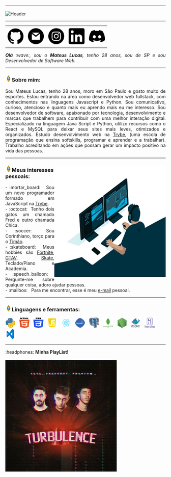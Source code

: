 <!--- Olá, esse é meu readme, fique à vontade para utilizá-lo como quiser! -->

-----

<div>
<img align="center" alt="Header" src="./img/header.png"/>
</div>

-----

<div>
<table>
<tr>
 <td align="center" colspan="11"></td>
</tr> 
<tr>
<td><a href="https://github.com/MateusLucas94" target="_blank"><img src="./img/github.png" width="50px" height="50px"/></a>
</td>
<td><a href="mailto:mateus.some.ms@gmail.com" target="_blank"><img src="./img/gmail.png" width="50px" height="50px"/></a>
</td>
<td><a href="https://www.instagram.com/mateus_lsom/" target="_blank"><img src="./img/insta.png" width="50px" height="50px"/></a>
</td>
<td><a href="https://www.linkedin.com/in/mateus-lucas/" target="_blank"><img src="./img/linkedin.png" width="50px" height="50px"/></a>
</td>
<td> <a href="LinkDoMeuDiscod" target="_blank"><img src="./img/discord.png" width="50px" height="50px"/></a>
</td>
</tr>
<tr>
 <td align="center" colspan="11"></td>
</tr> 
</table>

</div>
<div align="justify">
<i><b>Olá</b> :wave:, sou o <b>Mateus Lucas</b>, tenho 28 anos, sou de SP e sou Desenvolvedor de Software Web.</i><br />
</div>

-----

### <img height="20" src="./img/soulgem-sayaka.gif"/>Sobre mim:

<div align="justify">
Sou Mateus Lucas, tenho 28 anos, moro em São Paulo e gosto muito de esportes. Estou entrando na área como desenvolvedor web fullstack, com conhecimentos nas linguagens Javascript e Python. Sou comunicativo, curioso, atencioso e quanto mais eu aprendo mais eu me interesso.
Sou desenvolvedor de software, apaixonado por tecnologia, desenvolvimento e marcas que trabalhem para contribuir com uma melhor interação digital. Especializado na linguagem Java Script e Python, utilizo recursos como o React e MySQL para deixar seus sites mais leves, otimizados e organizados. Estudo desenvolvimento web na <a href="https://www.betrybe.com/" target="_blank">Trybe</a>, (uma escola de programação que ensina softskills, programar e aprender e a trabalhar). Trabalho acreditando em ações que possam gerar um impacto positivo na vida das pessoas.
</div>

-----

<div>
<div>
<img align="right" alt="GIF" src="./img/dev.gif" width="350px" height="350px"/>
</div>

### <img height="20" src="./img/soulgem-sayaka.gif"/>Meus interesses pessoais:

<div align="justify">
<p>
- :mortar_board: &nbsp; Sou um novo programador formado em JavaScript na <a href="https://www.betrybe.com/"target="_blank">Trybe</a>. <br /> 
- :octocat:&nbsp; Tenho dois gatos um chamado Fred e outro chamada Chica.<br />
- :soccer:&nbsp; Sou Corinthiano, torço para o <a href="https://www.corinthians.com.br/" target="_blank">Timão</a>.<br />
- :skateboard: &nbsp; Meus hobbies são <a href="https://www.fortnite.com/?lang=pt-BR" target="_blank">Fortnite</a>, <a href="https://www.rockstargames.com/br/gta-v" target="_blank">GTAV</a>, <a href="https://www.saobernardo.sp.gov.br/web/cultura/parque-da-juventude-citta-di-marostica" target="_blank">Skate</a>, Teclado/Piano e Academia.<br />
- :speech_balloon: &nbsp; Pergunte-me sobre qualquer coisa, adoro ajudar pessoas.<br />
- :mailbox: &nbsp; Para me encontrar, esse é meu <a href="mailto:mateus.some.ms@gmail.com" target="_blank">e-mail</a> pessoal.<br />
</p>
</div>
</div>

-----

<div>

### <img height="20" src="./img/soulgem-sayaka.gif"/>Linguagens e ferramentas:

<code><a href="https://www.python.org/" target="_blank"><img width="32" height="32" src="./img/python.png"/></a></code>
&nbsp;
<code><a href="https://www.w3schools.com/html/" target="_blank"><img width="32" height="32" src="./img/html.svg"/></a></code>
&nbsp; 
<code><a href="https://www.w3schools.com/css/" target="_blank"><img width="32" height="32" src="./img/css.svg"/></a></code>
&nbsp; 
<code><a href="https://www.w3schools.com/js/" target="_blank"><img width="32" height="32" src="./img/js.png"/></a></code>
&nbsp; 
<code><a href="https://pt-br.reactjs.org/" target="_blank"><img width="32" height="32" src="./img/react.png"/></a></code>
&nbsp;
<code><a href="https://www.mysql.com/" target="_blank"><img width="32" height="32" src="./img/mysql.png"/></a></code>
&nbsp; 
<code><a href="https://www.postgresql.org/" target="_blank"><img width="32" height="32" src="./img/postgresql.png"/></a></code>
&nbsp; 
<code><a href="https://www.mongodb.com/pt-br" target="_blank"><img width="32" height="32" src="./img/mongodb.png"/></a></code>
&nbsp; 
<code><a href="https://nodejs.org/en/" target="_blank"><img width="32" height="32" src="./img/nodejs.png"/></a></code>
&nbsp;
<code><a href="https://www.docker.com/" target="_blank"><img width="32" height="32" src="./img/docker.png"/></a></code>
&nbsp; 
<code><a href="https://www.heroku.com/" target="_blank"><img width="32" height="32" src="./img/heroku.png"/></a></code>
&nbsp;
<code><a href="https://code.visualstudio.com/" target="_blank"><img width="32" height="32" src="./img/vs.png"/></a></code>
</div>

-----

<div>
<div>
<div>
:headphones: <b>Minha PlayList!</b> <br /><br />
<a href="https://www.youtube.com/watch?v=IV371djaLTE&list=PL9uNjeJU9MBwnqe8YIvnzD7mzpaS_LhVp" target="_blank"><img width="350px" src="./img/kova.png" alt="Trybe-Fi"></a><br />
</div>
</div>